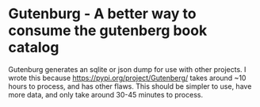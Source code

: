 # Gutenburg - A better way to consume the gutenberg book catalog
Gutenburg generates an sqlite or json dump for use with other projects.
I wrote this because https://pypi.org/project/Gutenberg/ takes around ~10 hours to process, and has other flaws.
This should be simpler to use, have more data, and only take around 30-45 minutes to process.
